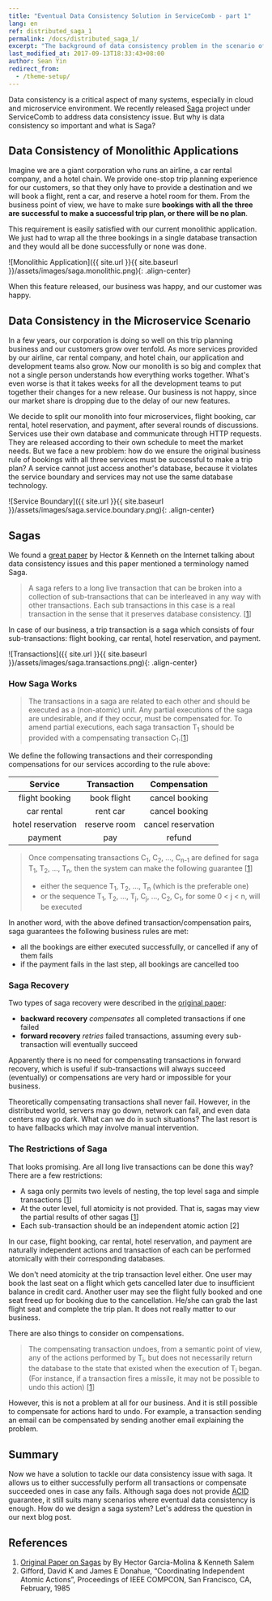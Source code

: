 ```yaml
---
title: "Eventual Data Consistency Solution in ServiceComb - part 1"
lang: en
ref: distributed_saga_1
permalink: /docs/distributed_saga_1/
excerpt: "The background of data consistency problem in the scenario of microservice architecture"
last_modified_at: 2017-09-13T18:33:43+08:00
author: Sean Yin
redirect_from:
  - /theme-setup/
---
```


Data consistency is a critical aspect of many systems, especially in cloud and microservice environment. We recently
released [Saga](https://github.com/ServiceComb/saga) project under ServiceComb to address data consistency issue. But 
why is data consistency so important and what is Saga?

## Data Consistency of Monolithic Applications
Imagine we are a giant corporation who runs an airline, a car rental company, and a hotel chain. We provide one-stop trip 
planning experience for our customers, so that they only have to provide a destination and we will book a flight, rent a 
car, and reserve a hotel room for them. From the business point of view, we have to make sure **bookings with all the three
are successful to make a successful trip plan, or there will be no plan**.

This requirement is easily satisfied with our current monolithic application. We just had to wrap all the three bookings 
in a single database transaction and they would all be done successfully or none was done.

![Monolithic Application]({{ site.url }}{{ site.baseurl }}/assets/images/saga.monolithic.png){: .align-center}

When this feature released, our business was happy, and our customer was happy.

## Data Consistency in the Microservice Scenario
In a few years, our corporation is doing so well on this trip planning business and our customers grow over tenfold. As 
more services provided by our airline, car rental company, and hotel chain, our application and development teams also 
grow. Now our monolith is so big and complex that not a single person understands how everything works together. What\'s
even worse is that it takes weeks for all the development teams to put together their changes for a new release. Our business
is not happy, since our market share is dropping due to the delay of our new features.

We decide to split our monolith into four microservices, flight booking, car rental, hotel reservation, and payment, after 
several rounds of discussions. Services use their own database and communicate through HTTP requests. They are released
according to their own schedule to meet the market needs. But we face a new problem: how do we ensure the original business 
rule of bookings with all three services must be successful to make a trip plan? A service cannot just access another\'s
database, because it violates the service boundary and services may not use the same database technology.

![Service Boundary]({{ site.url }}{{ site.baseurl }}/assets/images/saga.service.boundary.png){: .align-center}

## Sagas
We found a [great paper][1] by Hector & Kenneth on the Internet talking about data consistency issues and this paper mentioned 
a terminology named Saga. 

>A saga refers to a long live transaction that can be broken into a collection of sub-transactions that can be interleaved
in any way with other transactions. Each sub transactions in this case is a real transaction in the sense that it preserves 
database consistency. [[1]]

In case of our business, a trip transaction is a saga which consists of four sub-transactions: flight booking, car rental, 
hotel reservation, and payment.

![Transactions]({{ site.url }}{{ site.baseurl }}/assets/images/saga.transactions.png){: .align-center}

### How Saga Works
>The transactions in a saga are related to each other and should be executed as a (non-atomic) unit. Any partial executions 
of the saga are undesirable, and if they occur, must be compensated for. To amend partial executions, each saga transaction 
T<sub>1</sub> should be provided with a compensating transaction C<sub>1</sub>.[[1]]

We define the following transactions and their corresponding compensations for our services according to the rule above:

| Service | Transaction | Compensation |
|:---:|:---:|:---:|
| flight booking | book flight | cancel booking |
| car rental | rent car | cancel booking |
| hotel reservation | reserve room | cancel reservation |
| payment | pay | refund |

>Once compensating transactions C<sub>1</sub>, C<sub>2</sub>, ..., C<sub>n-1</sub> are defined for saga T<sub>1</sub>, T<sub>2</sub>, ..., T<sub>n</sub>, 
>then the system can make the following guarantee [[1]]
>* either the sequence T<sub>1</sub>, T<sub>2</sub>, ..., T<sub>n</sub> (which is the preferable one) 
>* or the sequence T<sub>1</sub>, T<sub>2</sub>, ..., T<sub>j</sub>, C<sub>j</sub>, ..., C<sub>2</sub>, C<sub>1</sub>, for some 0 < j < n, will be executed 

In another word, with the above defined transaction/compensation pairs, saga guarantees the following business rules are met:
* all the bookings are either executed successfully, or cancelled if any of them fails
* if the payment fails in the last step, all bookings are cancelled too

### Saga Recovery
Two types of saga recovery were described in the [original paper][1]:
* **backward recovery** *compensates* all completed transactions if one failed  
* **forward recovery** *retries* failed transactions, assuming every sub-transaction will eventually succeed

Apparently there is no need for compensating transactions in forward recovery, which is useful if sub-transactions will
always succeed (eventually) or compensations are very hard or impossible for your business.

Theoretically compensating transactions shall never fail. However, in the distributed world, servers may go down, network 
can fail, and even data centers may go dark. What can we do in such situations? The last resort is to have fallbacks which
may involve manual intervention.

### The Restrictions of Saga
That looks promising. Are all long live transactions can be done this way? There are a few restrictions:
* A saga only permits two levels of nesting, the top level saga and simple transactions [[1]]
* At the outer level, full atomicity is not provided. That is, sagas may view the partial results of other sagas [[1]] 
* Each sub-transaction should be an independent atomic action [2]

In our case, flight booking, car rental, hotel reservation, and payment are naturally independent actions and transaction
of each can be performed atomically with their corresponding databases. 

We don\'t need atomicity at the trip transaction level either. One user may book the last seat on a flight which gets 
cancelled later due to insufficient balance in credit card. Another user may see the flight fully booked and one seat freed
up for booking due to the cancellation. He/she can grab the last flight seat and complete the trip plan. It does not really
matter to our business.

There are also things to consider on compensations.
>The compensating transaction undoes, from a semantic point of view, any of the actions performed by T<sub>i</sub>, but 
does not necessarily return the database to the state that existed when the execution of T<sub>i</sub> began. (For instance,
if a transaction fires a missile, it may not be possible to undo this action) [[1]] 

However, this is not a problem at all for our business. And it is still possible to compensate for actions hard to undo. For
example, a transaction sending an email can be compensated by sending another email explaining the problem. 

## Summary
Now we have a solution to tackle our data consistency issue with saga. It allows us to either successfully perform all
transactions or compensate succeeded ones in case any fails. Although saga does not provide [ACID](https://en.wikipedia.org/wiki/ACID) guarantee, it still suits
many scenarios where eventual data consistency is enough. How do we design a saga system? Let\'s address the question in our
next blog post.

## References
1. [Original Paper on Sagas][1] by By Hector Garcia-Molina & Kenneth Salem
2. Gifford, David K and James E Donahue, “Coordinating Independent Atomic Actions”, Proceedings of IEEE COMPCON, San Francisco, CA, February, 1985

[1]:https://www.cs.cornell.edu/andru/cs711/2002fa/reading/sagas.pdf
